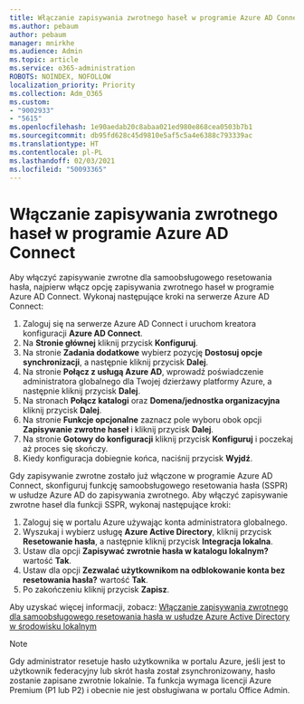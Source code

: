 ```yaml
---
title: Włączanie zapisywania zwrotnego haseł w programie Azure AD Connect
ms.author: pebaum
author: pebaum
manager: mnirkhe
ms.audience: Admin
ms.topic: article
ms.service: o365-administration
ROBOTS: NOINDEX, NOFOLLOW
localization_priority: Priority
ms.collection: Adm_O365
ms.custom:
- "9002933"
- "5615"
ms.openlocfilehash: 1e90aedab20c8abaa021ed980e868cea0503b7b1
ms.sourcegitcommit: db95fd628c45d9810e5af5c5a4e6388c793339ac
ms.translationtype: HT
ms.contentlocale: pl-PL
ms.lasthandoff: 02/03/2021
ms.locfileid: "50093365"
---
```

# <a name="enable-password-writeback-in-azure-ad-connect"></a>Włączanie zapisywania zwrotnego haseł w programie Azure AD Connect

Aby włączyć zapisywanie zwrotne dla samoobsługowego resetowania hasła, najpierw włącz opcję zapisywania zwrotnego haseł w programie Azure AD Connect. Wykonaj następujące kroki na serwerze Azure AD Connect:

1. Zaloguj się na serwerze Azure AD Connect i uruchom kreatora konfiguracji **Azure AD Connect**.
2. Na **Stronie głównej** kliknij przycisk **Konfiguruj**.
3. Na stronie **Zadania dodatkowe** wybierz pozycję **Dostosuj opcje synchronizacji**, a następnie kliknij przycisk **Dalej**.
4. Na stronie **Połącz z usługą Azure AD**, wprowadź poświadczenie administratora globalnego dla Twojej dzierżawy platformy Azure, a następnie kliknij przycisk **Dalej**.
5. Na stronach **Połącz katalogi** oraz **Domena/jednostka organizacyjna** kliknij przycisk **Dalej**.
6. Na stronie **Funkcje opcjonalne** zaznacz pole wyboru obok opcji **Zapisywanie zwrotne haseł** i kliknij przycisk **Dalej**.
7. Na stronie **Gotowy do konfiguracji** kliknij przycisk **Konfiguruj** i poczekaj aż proces się skończy.
8. Kiedy konfiguracja dobiegnie końca, naciśnij przycisk **Wyjdź**.

Gdy zapisywanie zwrotne zostało już włączone w programie Azure AD Connect, skonfiguruj funkcję samoobsługowego resetowania hasła (SSPR) w usłudze Azure AD do zapisywania zwrotnego.  Aby włączyć zapisywanie zwrotne haseł dla funkcji SSPR, wykonaj następujące kroki:

1. Zaloguj się w portalu Azure używając konta administratora globalnego.
2. Wyszukaj i wybierz usługę **Azure Active Directory**, kliknij przycisk **Resetowanie hasła**, a następnie kliknij przycisk **Integracja lokalna**.
3. Ustaw dla opcji **Zapisywać zwrotnie hasła w katalogu lokalnym?** wartość **Tak**.
4. Ustaw dla opcji **Zezwalać użytkownikom na odblokowanie konta bez resetowania hasła?** wartość **Tak**.
5. Po zakończeniu kliknij przycisk **Zapisz**.

Aby uzyskać więcej informacji, zobacz: [Włączanie zapisywania zwrotnego dla samoobsługowego resetowania hasła w usłudze Azure Active Directory w środowisku lokalnym](https://docs.microsoft.com/azure/active-directory/authentication/tutorial-enable-sspr-writeback)

> [!NOTE]
>  Gdy administrator resetuje hasło użytkownika w portalu Azure, jeśli jest to użytkownik federacyjny lub skrót hasła został zsynchronizowany, hasło zostanie zapisane zwrotnie lokalnie. Ta funkcja wymaga licencji Azure Premium (P1 lub P2) i obecnie nie jest obsługiwana w portalu Office Admin.
